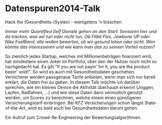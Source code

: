 Datenspuren2014-Talk
====================

Hack the (Gesundheits-)System - wenigstens 'n bisschen

*Immer mehr Quantified Self Dienste gehen an den Start: Sensoren hier und da tracken, was wir tun oder nicht tun. Ob Fitbit Flex, Jawbone UP oder Nike FuelBand, alle wollen bewerten, ob wir gesund leben oder nicht. Wen könnte das interessieren und wie kann man das zu seinem Vorteil nutzen?*

So ziemlich jedes Startup, welches mit Millionenbeträgen finanziert wird, hat mindestens einen Joker im Portfolio, über den der Nutzer noch nicht so nachgedacht hat. Es gilt "If you are not payin' for it, you are the product beein' sold!".
So wird es auch mit Gesundheitsdaten geschehen. Versicherer werden passgenaue Tarife anbieten, wenn man sich nur bereit erklärt, die Daten frei zu geben. 
In diesem Talk möchte ich darüber sprechen, wie ein kleines Device die Aktivität überhaupt erkennt (Joggen, Laufen, Radfahren, ...) und wie diese Daten dann vermutlich genutzt werden, um Scores zu berechnen, welche einem einen günstigeren Versicherungstarif einbringen. 
Bei KFZ Versicherungen schon längst State-of-the-Art, wird es bald auch bei Gesundheitsdaten darum gehen.

Ein Aufruf zum Crowd-Re-Engineering der Bewertungsalgorithmen.
